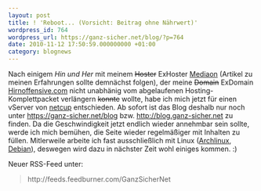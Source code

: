 ```yaml
---
layout: post
title: ! 'Reboot... (Vorsicht: Beitrag ohne Nährwert)'
wordpress_id: 764
wordpress_url: https://ganz-sicher.net/blog/?p=764
date: 2010-11-12 17:50:59.000000000 +01:00
category: blognews
---
```

Nach einigem <em>Hin und Her</em> mit meinem <del datetime="2010-11-12T16:29:27+00:00">Hoster</del> ExHoster <a href="http://mediaon.com">Mediaon</a> (Artikel zu meinen Erfahrungen sollte demnächst folgen), der meine <del datetime="2010-11-12T16:29:27+00:00">Domain</del> ExDomain <a href="http://hirnoffensive.rockt.es">Hirnoffensive.com</a> nicht unabhänig vom abgelaufenen Hosting-Komplettpacket verlängern <del datetime="2010-11-12T16:29:27+00:00">konnte</del> wollte, habe ich mich jetzt für einen vServer von <a href="http://netcup.de/">netcup</a> entschieden. Ab sofort ist das Blog deshalb nur noch unter <a href="https://ganz-sicher.net/blog">https://ganz-sicher.net/blog</a> bzw. <a href="http://blog.ganz-sicher.net">http://blog.ganz-sicher.net</a> zu finden.
Da die Geschwindigkeit jetzt endlich wieder annehmbar sein sollte, werde ich mich bemühen, die Seite wieder regelmäßiger mit Inhalten zu füllen. Mitlerweile arbeite ich fast ausschließlich mit Linux (<a href="http://archlinux.org">Archlinux</a>, <a href="http://www.debian.org/">Debian</a>), deswegen wird dazu in nächster Zeit wohl einiges kommen. :)

Neuer RSS-Feed unter:
<blockquote>http://feeds.feedburner.com/GanzSicherNet</blockquote>



